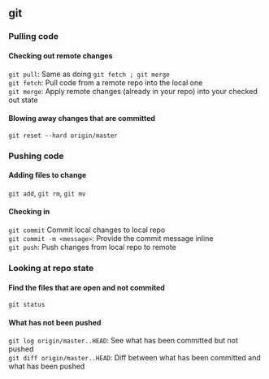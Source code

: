 ## git

### Pulling code

#### Checking out remote changes
`git pull`: Same as doing `git fetch ; git merge`  
`git fetch`: Pull code from a remote repo into the local one  
`git merge`: Apply remote changes (already in your repo) into your checked out state

#### Blowing away changes that are committed
`git reset --hard origin/master`

### Pushing code

#### Adding files to change
`git add`, `git rm`, `git mv`

#### Checking in
`git commit` Commit local changes to local repo  
`git commit -m <message>`: Provide the commit message inline  
`git push`: Push changes from local repo to remote

### Looking at repo state

#### Find the files that are open and not commited
`git status`

#### What has not been pushed
`git log origin/master..HEAD`: See what has been committed but not pushed  
`git diff origin/master..HEAD`: Diff between what has been committed and what has been pushed
